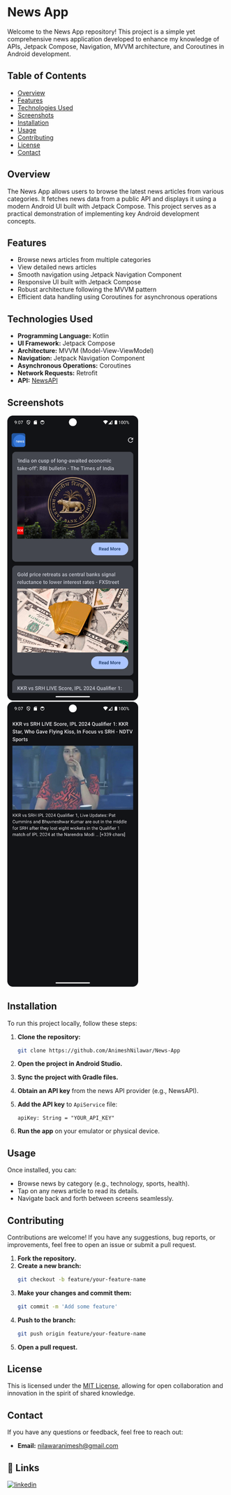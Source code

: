 # News App

Welcome to the News App repository! This project is a simple yet comprehensive news application developed to enhance my knowledge of APIs, Jetpack Compose, Navigation, MVVM architecture, and Coroutines in Android development.

## Table of Contents
- [Overview](#overview)
- [Features](#features)
- [Technologies Used](#technologies-used)
- [Screenshots](#screenshots)
- [Installation](#installation)
- [Usage](#usage)
- [Contributing](#contributing)
- [License](#license)
- [Contact](#contact)

## Overview

The News App allows users to browse the latest news articles from various categories. It fetches news data from a public API and displays it using a modern Android UI built with Jetpack Compose. This project serves as a practical demonstration of implementing key Android development concepts.

## Features

- Browse news articles from multiple categories
- View detailed news articles
- Smooth navigation using Jetpack Navigation Component
- Responsive UI built with Jetpack Compose
- Robust architecture following the MVVM pattern
- Efficient data handling using Coroutines for asynchronous operations

## Technologies Used

- **Programming Language:** Kotlin
- **UI Framework:** Jetpack Compose
- **Architecture:** MVVM (Model-View-ViewModel)
- **Navigation:** Jetpack Navigation Component
- **Asynchronous Operations:** Coroutines
- **Network Requests:** Retrofit
- **API:** [NewsAPI](https://newsapi.org/)

## Screenshots

<img src="Screenshots/Screenshot_20240522_210707.png" alt="Home Screen" width="300"/>                                             <img src="Screenshots/Screenshot_20240522_210747.png" alt="News Detail Screen" width="300"/>

## Installation

To run this project locally, follow these steps:

1. **Clone the repository:**
    ```bash
    git clone https://github.com/AnimeshNilawar/News-App
    ```

2. **Open the project in Android Studio.**

3. **Sync the project with Gradle files.**

4. **Obtain an API key** from the news API provider (e.g., NewsAPI).

5. **Add the API key** to `ApiService` file:
    ```properties
    apiKey: String = "YOUR_API_KEY"
    ```

6. **Run the app** on your emulator or physical device.

## Usage

Once installed, you can:

- Browse news by category (e.g., technology, sports, health).
- Tap on any news article to read its details.
- Navigate back and forth between screens seamlessly.

## Contributing

Contributions are welcome! If you have any suggestions, bug reports, or improvements, feel free to open an issue or submit a pull request.

1. **Fork the repository.**
2. **Create a new branch:**
    ```bash
    git checkout -b feature/your-feature-name
    ```
3. **Make your changes and commit them:**
    ```bash
    git commit -m 'Add some feature'
    ```
4. **Push to the branch:**
    ```bash
    git push origin feature/your-feature-name
    ```
5. **Open a pull request.**

## License

This is licensed under the [MIT License](https://choosealicense.com/licenses/mit/), allowing for open collaboration and innovation in the spirit of shared knowledge.

## Contact

If you have any questions or feedback, feel free to reach out:

- **Email:** nilawaranimesh@gmail.com
## 🔗 Links

[![linkedin](https://img.shields.io/badge/linkedin-0A66C2?style=for-the-badge&logo=linkedin&logoColor=white)](https://www.linkedin.com/in/animesh-nilawar/)
